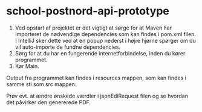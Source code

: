 # school-postnord-api-prototype
1. Ved opstart af projektet er det vigtigt at sørge for at Maven har importeret de nødvendige dependencies som kan findes i pom.xml filen. I IntelliJ sker dette ved at en popup nederst i højre hjørne spørger om du vil auto-importe de fundne dependencies.
2. Sørg for at du har en fungerende internetforbindelse, inden du kører programmet.
3. Kør Main.

Output fra programmet kan findes i resources mappen, som kan findes i samme sti som src mappen.

Prøv evt. at ændre ønskede værdier i jsonEdiRequest filen og se hvordan det påvirker den genererede PDF.
